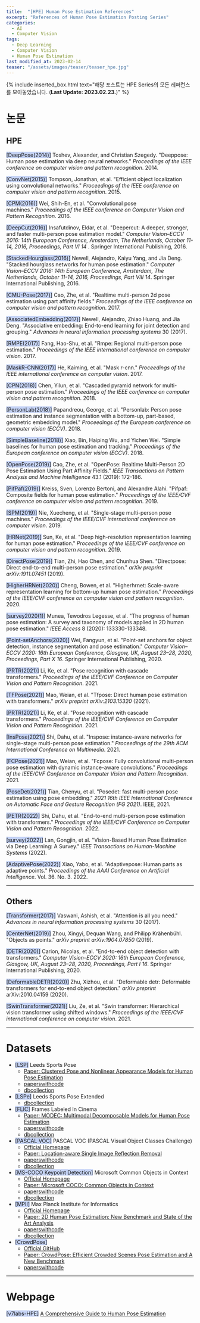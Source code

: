 ```yaml
---
title:  "[HPE] Human Pose Estimation References"
excerpt: "References of Human Pose Estimation Posting Series"
categories:
  - AI
  - Computer Vision
tags:
  - Deep Learning
  - Computer Vision
  - Human Pose Estimation
last_modified_at: 2023-02-14
teaser: "/assets/images/teaser/teaser_hpe.jpg"
---
```


{% include inserted_box.html text="해당 포스트는 HPE Series의 모든 레퍼런스를 모아놓았습니다. (**Last Update: 2023.02.23.**)" %}

# 논문

## HPE

<span style="background-color: #C5D3F6">[DeepPose(2014)]</span> Toshev, Alexander, and Christian Szegedy. "Deeppose: Human pose estimation via deep neural networks." *Proceedings of the IEEE conference on computer vision and pattern recognition*. 2014.

<span style="background-color: #C5D3F6">[ConvNet(2015)]</span> Tompson, Jonathan, et al. "Efficient object localization using convolutional networks." *Proceedings of the IEEE conference on computer vision and pattern recognition*. 2015.

<span style="background-color: #C5D3F6">[CPM(2016)]</span> Wei, Shih-En, et al. "Convolutional pose machines." *Proceedings of the IEEE conference on Computer Vision and Pattern Recognition*. 2016.

<span style="background-color: #C5D3F6">[DeepCut(2016)]</span> Insafutdinov, Eldar, et al. "Deepercut: A deeper, stronger, and faster multi-person pose estimation model." *Computer Vision–ECCV 2016: 14th European Conference, Amsterdam, The Netherlands, October 11-14, 2016, Proceedings, Part VI 14*
. Springer International Publishing, 2016.

<span style="background-color: #C5D3F6">[StackedHourglass(2016)]</span> Newell, Alejandro, Kaiyu Yang, and Jia Deng. "Stacked hourglass networks for human pose estimation." *Computer Vision–ECCV 2016: 14th European Conference, Amsterdam, The Netherlands, October 11-14, 2016, Proceedings, Part VIII 14*. Springer International Publishing, 2016.

<span style="background-color: #C5D3F6">[CMU-Pose(2017)]</span> Cao, Zhe, et al. "Realtime multi-person 2d pose estimation using part affinity fields." *Proceedings of the IEEE conference on computer vision and pattern recognition*. 2017.

<span style="background-color: #C5D3F6">[AssociatedEmbedding(2017)]</span> Newell, Alejandro, Zhiao Huang, and Jia Deng. "Associative embedding: End-to-end learning for joint detection and grouping." *Advances in neural information processing systems* 30 (2017).

<span style="background-color: #C5D3F6">[RMPE(2017)]</span> Fang, Hao-Shu, et al. "Rmpe: Regional multi-person pose estimation." *Proceedings of the IEEE international conference on computer vision*. 2017.

<span style="background-color: #C5D3F6">[MaskR-CNN(2017)]</span> He, Kaiming, et al. "Mask r-cnn." *Proceedings of the IEEE international conference on computer vision*. 2017.

<span style="background-color: #C5D3F6">[CPN(2018)]</span> Chen, Yilun, et al. "Cascaded pyramid network for multi-person pose estimation." *Proceedings of the IEEE conference on computer vision and pattern recognition*. 2018.

<span style="background-color: #C5D3F6">[PersonLab(2018)]</span> Papandreou, George, et al. "Personlab: Person pose estimation and instance segmentation with a bottom-up, part-based, geometric embedding model." *Proceedings of the European conference on computer vision (ECCV)*. 2018.

<span style="background-color: #C5D3F6">[SimpleBaseline(2018)]</span> Xiao, Bin, Haiping Wu, and Yichen Wei. "Simple baselines for human pose estimation and tracking." *Proceedings of the European conference on computer vision (ECCV)*. 2018.

<span style="background-color: #C5D3F6">[OpenPose(2019)]</span> Cao, Zhe, et al. "OpenPose: Realtime Multi-Person 2D Pose Estimation Using Part Affinity Fields." *IEEE Transactions on Pattern Analysis and Machine Intelligence* 43.1 (2019): 172-186.

<span style="background-color: #C5D3F6">[PifPaf(2019)]</span> Kreiss, Sven, Lorenzo Bertoni, and Alexandre Alahi. "Pifpaf: Composite fields for human pose estimation." *Proceedings of the IEEE/CVF conference on computer vision and pattern recognition*. 2019.

<span style="background-color: #C5D3F6">[SPM(2019)]</span> Nie, Xuecheng, et al. "Single-stage multi-person pose machines." *Proceedings of the IEEE/CVF international conference on computer vision*. 2019.

<span style="background-color: #C5D3F6">[HRNet(2019)]</span> Sun, Ke, et al. "Deep high-resolution representation learning for human pose estimation." *Proceedings of the IEEE/CVF conference on computer vision and pattern recognition*. 2019.

<span style="background-color: #C5D3F6">[DirectPose(2019)]</span> Tian, Zhi, Hao Chen, and Chunhua Shen. "Directpose: Direct end-to-end multi-person pose estimation." *arXiv preprint arXiv:1911.07451* (2019).

<span style="background-color: #C5D3F6">[HigherHRNet(2020)]</span> Cheng, Bowen, et al. "Higherhrnet: Scale-aware representation learning for bottom-up human pose estimation." *Proceedings of the IEEE/CVF conference on computer vision and pattern recognition*. 2020.

<span style="background-color: #C5D3F6">[survey2020(1)]</span> Munea, Tewodros Legesse, et al. "The progress of human pose estimation: A survey and taxonomy of models applied in 2D human pose estimation." *IEEE Access* 8 (2020): 133330-133348.

<span style="background-color: #C5D3F6">[Point-setAnchors(2020)]</span> Wei, Fangyun, et al. "Point-set anchors for object detection, instance segmentation and pose estimation." *Computer Vision–ECCV 2020: 16th European Conference, Glasgow, UK, August 23–28, 2020, Proceedings, Part X 16*. Springer International Publishing, 2020.

<span style="background-color: #C5D3F6">[PRTR(2021)]</span> Li, Ke, et al. "Pose recognition with cascade transformers." *Proceedings of the IEEE/CVF Conference on Computer Vision and Pattern Recognition*. 2021.

<span style="background-color: #C5D3F6">[TFPose(2021)]</span> Mao, Weian, et al. "Tfpose: Direct human pose estimation with transformers." *arXiv preprint arXiv:2103.15320* (2021).

<span style="background-color: #C5D3F6">[PRTR(2021)]</span> Li, Ke, et al. "Pose recognition with cascade transformers." *Proceedings of the IEEE/CVF Conference on Computer Vision and Pattern Recognition*. 2021.

<span style="background-color: #C5D3F6">[InsPose(2021)]</span> Shi, Dahu, et al. "Inspose: instance-aware networks for single-stage multi-person pose estimation." *Proceedings of the 29th ACM International Conference on Multimedia*. 2021.

<span style="background-color: #C5D3F6">[FCPose(2021)]</span> Mao, Weian, et al. "Fcpose: Fully convolutional multi-person pose estimation with dynamic instance-aware convolutions." *Proceedings of the IEEE/CVF Conference on Computer Vision and Pattern Recognition*. 2021.

<span style="background-color: #C5D3F6">[PoseDet(2021)]</span> Tian, Chenyu, et al. "Posedet: fast multi-person pose estimation using pose embedding." *2021 16th IEEE International Conference on Automatic Face and Gesture Recognition (FG 2021)*. IEEE, 2021.

<span style="background-color: #C5D3F6">[PETR(2022)]</span> Shi, Dahu, et al. "End-to-end multi-person pose estimation with transformers." *Proceedings of the IEEE/CVF Conference on Computer Vision and Pattern Recognition*. 2022.

<span style="background-color: #C5D3F6">[survey(2022)]</span> Lan, Gongjin, et al. "Vision-Based Human Pose Estimation via Deep Learning: A Survey." *IEEE Transactions on Human-Machine Systems* (2022).

<span style="background-color: #C5D3F6">[AdaptivePose(2022)]</span> Xiao, Yabo, et al. "Adaptivepose: Human parts as adaptive points." *Proceedings of the AAAI Conference on Artificial Intelligence*. Vol. 36. No. 3. 2022.

- - -

## Others

<span style="background-color: #C5D3F6">[Transformer(2017)]</span> Vaswani, Ashish, et al. "Attention is all you need." *Advances in neural information processing systems* 30 (2017).

<span style="background-color: #C5D3F6">[CenterNet(2019)]</span> Zhou, Xingyi, Dequan Wang, and Philipp Krähenbühl. "Objects as points." *arXiv preprint arXiv:1904.07850* (2019).

<span style="background-color: #C5D3F6">[DETR(2020)]</span> Carion, Nicolas, et al. "End-to-end object detection with transformers." *Computer Vision–ECCV 2020: 16th European Conference, Glasgow, UK, August 23–28, 2020, Proceedings, Part I 16*. Springer International Publishing, 2020.

<span style="background-color: #C5D3F6">[DeformableDETR(2020)]</span> Zhu, Xizhou, et al. "Deformable detr: Deformable transformers for end-to-end object detection." *arXiv preprint* arXiv:2010.04159 (2020).

<span style="background-color: #C5D3F6">[SwinTransformer(2021)]</span> Liu, Ze, et al. "Swin transformer: Hierarchical vision transformer using shifted windows." *Proceedings of the IEEE/CVF international conference on computer vision*. 2021.

- - -

# Datasets
* <span style="background-color: #C5D3F6">[LSP]</span> Leeds Sports Pose
  * [Paper: Clustered Pose and Nonlinear Appearance Models for Human Pose Estimation](http://www.bmva.org/bmvc/2010/conference/paper12/paper12.pdf)
  * [paperswithcode](https://paperswithcode.com/dataset/lsp)
  * [dbcollection](https://dbcollection.readthedocs.io/en/latest/datasets/leeds_sports_pose.html)
* <span style="background-color: #C5D3F6">[LSPe]</span> Leeds Sports Pose Extended
  * [dbcollection](https://dbcollection.readthedocs.io/en/latest/datasets/leeds_sports_pose_extended.html)
* <span style="background-color: #C5D3F6">[FLIC]</span> Frames Labeled In Cinema
  * [Paper: MODEC: Multimodal Decomposable Models for Human Pose Estimation](https://openaccess.thecvf.com/content_cvpr_2013/papers/Sapp_MODEC_Multimodal_Decomposable_2013_CVPR_paper.pdf)
  * [paperswithcode](https://paperswithcode.com/dataset/flic)
  * [dbcollection](https://dbcollection.readthedocs.io/en/latest/datasets/flic.html)
* <span style="background-color: #C5D3F6">[PASCAL VOC]</span> PASCAL VOC (PASCAL Visual Object Classes Challenge)
  * [Official Homepage](http://host.robots.ox.ac.uk/pascal/VOC/index.html)
  * [Paper: Location-aware Single Image Reflection Removal](https://arxiv.org/pdf/2012.07131v2.pdf)
  * [paperswithcode](https://paperswithcode.com/dataset/pascal-voc)
  * [dbcollection](https://dbcollection.readthedocs.io/en/latest/datasets/pascal_voc2012.html)
* <span style="background-color: #C5D3F6">[MS-COCO Keypoint Detection]</span> Microsoft Common Objects in Context
  * [Official Homepage](https://cocodataset.org/#keypoints-2020)
  * [Paper: Microsoft COCO: Common Objects in Context](https://arxiv.org/pdf/1405.0312v3.pdf)
  * [paperswithcode](https://paperswithcode.com/dataset/coco)
  * [dbcollection](https://dbcollection.readthedocs.io/en/latest/datasets/coco.html)
* <span style="background-color: #C5D3F6">[MPII]</span> Max Planck Institute for Informatics
  * [Official Homepage](http://human-pose.mpi-inf.mpg.de/)
  * [Paper: 2D Human Pose Estimation: New Benchmark and State of the Art Analysis](https://openaccess.thecvf.com/content_cvpr_2014/papers/Andriluka_2D_Human_Pose_2014_CVPR_paper.pdf)
  * [paperswithcode](https://paperswithcode.com/dataset/mpii)
  * [dbcollection](https://dbcollection.readthedocs.io/en/latest/datasets/mpii_pose.html)
* <span style="background-color: #C5D3F6">[CrowdPose]</span>
  * [Official GitHub](https://github.com/Jeff-sjtu/CrowdPose)
  * [Paper: CrowdPose: Efficient Crowded Scenes Pose Estimation and A New Benchmark](https://arxiv.org/abs/1812.00324)
  * [paperswithcode](https://paperswithcode.com/dataset/crowdpose)

- - -

# Webpage

<span style="background-color: #C5D3F6">[v7labs-HPE]</span> [A Comprehensive Guide to Human Pose Estimation](https://www.v7labs.com/blog/human-pose-estimation-guide)